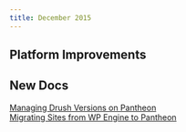 ```yaml
---
title: December 2015
---
```


## Platform Improvements


## New Docs

[Managing Drush Versions on Pantheon](/docs/drush-versions/)  
[Migrating Sites from WP Engine to Pantheon](/docs/migrate-from-wpengine/)
